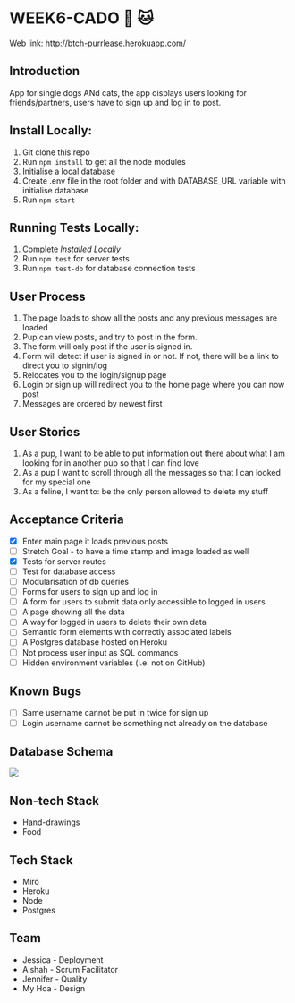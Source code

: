 # WEEK6-CADO :dog: :cat:

Web link: http://btch-purrlease.herokuapp.com/

## Introduction

App for single dogs ANd cats, the app displays users looking for friends/partners, users have to sign up and log in to post.

## Install Locally:

1. Git clone this repo
2. Run `npm install` to get all the node modules
3. Initialise a local database
4. Create .env file in the root folder and with DATABASE_URL variable with initialise database
5. Run `npm start`

## Running Tests Locally:

1. Complete _Installed Locally_
2. Run `npm test` for server tests
3. Run `npm test-db` for database connection tests

## User Process

1. The page loads to show all the posts and any previous messages are loaded
2. Pup can view posts, and try to post in the form.
3. The form will only post if the user is signed in.
4. Form will detect if user is signed in or not. If not, there will be a link to direct you to signin/log
5. Relocates you to the login/signup page
6. Login or sign up will redirect you to the home page where you can now post
7. Messages are ordered by newest first

## User Stories

1. As a pup, I want to be able to put information out there about what I am looking for in another pup so that I can find love
2. As a pup I want to scroll through all the messages so that I can looked for my special one
3. As a feline, I want to: be the only person allowed to delete my stuff

## Acceptance Criteria

-   [x] Enter main page it loads previous posts
-   [ ] Stretch Goal - to have a time stamp and image loaded as well
-   [x] Tests for server routes
-   [ ] Test for database access
-   [ ] Modularisation of db queries
-   [ ] Forms for users to sign up and log in
-   [ ] A form for users to submit data only accessible to logged in users
-   [ ] A page showing all the data
-   [ ] A way for logged in users to delete their own data
-   [ ] Semantic form elements with correctly associated labels
-   [ ] A Postgres database hosted on Heroku
-   [ ] Not process user input as SQL commands
-   [ ] Hidden environment variables (i.e. not on GitHub)

## Known Bugs

-   [ ] Same username cannot be put in twice for sign up
-   [ ] Login username cannot be something not already on the database

## Database Schema


![](https://user-images.githubusercontent.com/59407030/90888639-90b7ca00-e3ae-11ea-974d-1fee647cb151.png)

## Non-tech Stack

-   Hand-drawings
-   Food

## Tech Stack

-   Miro
-   Heroku
-   Node
-   Postgres

## Team

-   Jessica - Deployment
-   Aishah - Scrum Facilitator
-   Jennifer - Quality
-   My Hoa - Design
